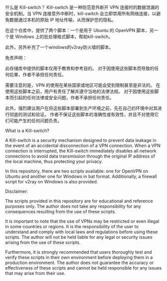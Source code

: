 什么是 Kill-switch？
Kill-switch 是一种防范意外断开 VPN 连接时的数据泄漏的安全机制。当 VPN 连接意外中断时，kill-switch 会立即禁用所有网络连接，以避免数据通过本机的原始 IP 地址传输，从而保护您的隐私。

在这个仓库中，提供了两个脚本：一个是用于 Ubuntu 的 OpenVPN 脚本，另一个是 Windows 上的批处理格式脚本，帮助kill-switch。

此外，另外补充了一个windows的v2ray防火墙的脚本。

免责声明：

此存储库中提供的脚本仅用于教育和参考目的。 对于因使用这些脚本而导致的任何后果，作者不承担任何责任。

需要注意的是，VPN 的使用在某些国家或地区可能会受到限制甚至是非法的。 在使用这些脚本之前，用户有责任了解并遵守当地的法律法规。 对于因使用这些脚本而引起的任何法律或安全问题，作者不承担任何责任。

此外，强烈建议用户在将这些脚本部署到生产环境之前，先在自己的环境中对其进行彻底的测试和验证。 作者不保证这些脚本的准确性或有效性，并且不对使用它们可能产生的任何问题负责。


What is a Kill-switch?

A Kill-switch is a security mechanism designed to prevent data leakage in the event of an accidental disconnection of a VPN connection. When a VPN connection is interrupted, the Kill-switch immediately disables all network connections to avoid data transmission through the original IP address of the local machine, thus protecting your privacy.

In this repository, there are two scripts available: one for OpenVPN on Ubuntu and another one for Windows in bat format. Additionally, a firewall script for v2ray on Windows is also provided.

Disclaimer:

The scripts provided in this repository are for educational and reference purposes only. The author does not take any responsibility for any consequences resulting from the use of these scripts.

It is important to note that the use of VPNs may be restricted or even illegal in some countries or regions. It is the responsibility of the user to understand and comply with local laws and regulations before using these scripts. The author will not be held liable for any legal or security issues arising from the use of these scripts.

Furthermore, it is strongly recommended that users thoroughly test and verify these scripts in their own environment before deploying them in a production environment. The author does not guarantee the accuracy or effectiveness of these scripts and cannot be held responsible for any issues that may arise from their use.
